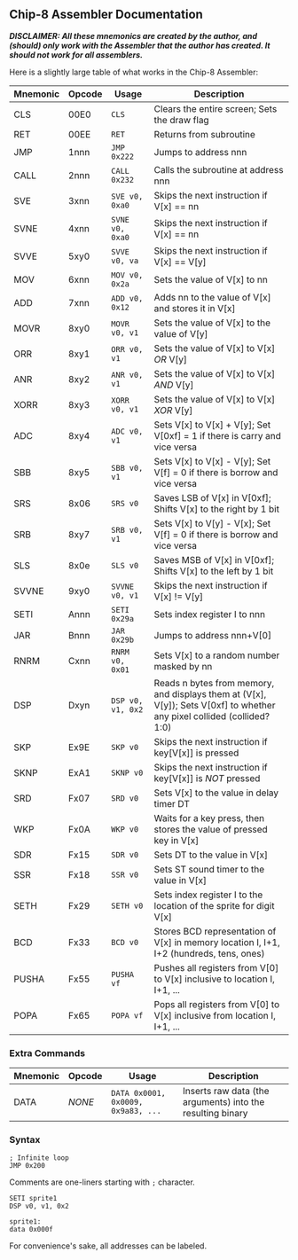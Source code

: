 ## Chip-8 Assembler Documentation

___DISCLAIMER: All these mnemonics are created by the author, and (should) only work
with the Assembler that the author has created. It should not work for all assemblers.___

Here is a slightly large table of what works in the Chip-8 Assembler:

Mnemonic | Opcode | Usage | Description
---------|--------|-------|------------
CLS | 00E0 | `CLS` | Clears the entire screen; Sets the draw flag
RET | 00EE | `RET` | Returns from subroutine
JMP | 1nnn | `JMP 0x222` | Jumps to address nnn
CALL | 2nnn | `CALL 0x232` | Calls the subroutine at address nnn
SVE | 3xnn | `SVE v0, 0xa0` | Skips the next instruction if V[x] == nn
SVNE | 4xnn | `SVNE v0, 0xa0` | Skips the next instruction if V[x] == nn
SVVE | 5xy0 | `SVVE v0, va` | Skips the next instruction if V[x] == V[y]
MOV | 6xnn | `MOV v0, 0x2a` | Sets the value of V[x] to nn
ADD | 7xnn | `ADD v0, 0x12` | Adds nn to the value of V[x] and stores it in V[x]
MOVR | 8xy0 | `MOVR v0, v1` | Sets the value of V[x] to the value of V[y]
ORR | 8xy1 | `ORR v0, v1` | Sets the value of V[x] to V[x] _OR_ V[y]
ANR | 8xy2 | `ANR v0, v1` | Sets the value of V[x] to V[x] _AND_ V[y]
XORR | 8xy3 | `XORR v0, v1` | Sets the value of V[x] to V[x] _XOR_ V[y]
ADC | 8xy4 | `ADC v0, v1` | Sets V[x] to V[x] + V[y]; Set V[0xf] = 1 if there is carry and vice versa
SBB | 8xy5 | `SBB v0, v1` | Sets V[x] to V[x] - V[y]; Set V[f] = 0 if there is borrow and vice versa
SRS | 8x06 | `SRS v0` | Saves LSB of V[x] in V[0xf]; Shifts V[x] to the right by 1 bit
SRB | 8xy7 | `SRB v0, v1` | Sets V[x] to V[y] - V[x]; Set V[f] = 0 if there is borrow and vice versa
SLS | 8x0e | `SLS v0` | Saves MSB of V[x] in V[0xf]; Shifts V[x] to the left by 1 bit
SVVNE | 9xy0 | `SVVNE v0, v1` | Skips the next instruction if V[x] != V[y]
SETI | Annn | `SETI 0x29a` | Sets index register I to nnn
JAR | Bnnn | `JAR 0x29b` | Jumps to address nnn+V[0]
RNRM | Cxnn | `RNRM v0, 0x01` | Sets V[x] to a random number masked by nn
DSP | Dxyn | `DSP v0, v1, 0x2` | Reads n bytes from memory, and displays them at (V[x], V[y]); Sets V[0xf] to whether any pixel collided (collided? 1:0)
SKP | Ex9E | `SKP v0` | Skips the next instruction if key[V[x]] is pressed
SKNP | ExA1 | `SKNP v0` | Skips the next instruction if key[V[x]] is _NOT_ pressed
SRD | Fx07 | `SRD v0` | Sets V[x] to the value in delay timer DT
WKP | Fx0A | `WKP v0` | Waits for a key press, then stores the value of pressed key in V[x]
SDR | Fx15 | `SDR v0` | Sets DT to the value in V[x]
SSR | Fx18 | `SSR v0` | Sets ST sound timer to the value in V[x]
SETH | Fx29 | `SETH v0` | Sets index register I to the location of the sprite for digit V[x]
BCD | Fx33 | `BCD v0` | Stores BCD representation of V[x] in memory location I, I+1, I+2 (hundreds, tens, ones)
PUSHA | Fx55 | `PUSHA vf` | Pushes all registers from V[0] to V[x] inclusive to location I, I+1, ...
POPA | Fx65 | `POPA vf` | Pops all registers from V[0] to V[x] inclusive from location I, I+1, ...


### Extra Commands

Mnemonic | Opcode | Usage | Description
---------|--------|-------|------------
DATA | _NONE_ | `DATA 0x0001, 0x0009, 0x9a83, ...` | Inserts raw data (the arguments) into the resulting binary


### Syntax

```
; Infinite loop
JMP 0x200
```

Comments are one-liners starting with `;` character.

```
SETI sprite1
DSP v0, v1, 0x2

sprite1:
data 0x000f
```

For convenience's sake, all addresses can be labeled.

